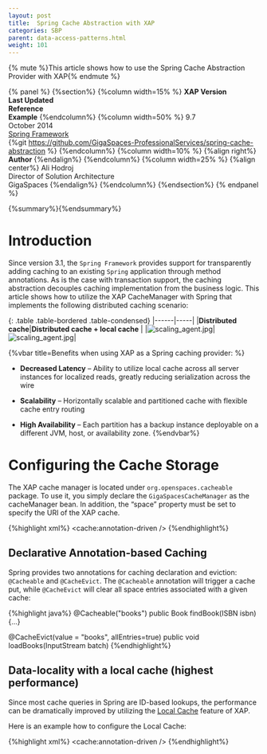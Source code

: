 ```yaml
---
layout: post
title:  Spring Cache Abstraction with XAP
categories: SBP
parent: data-access-patterns.html
weight: 101
---
```


{% mute %}This article shows how to  use the Spring Cache Abstraction Provider with  XAP{% endmute %}

{% panel %}
{%section%}
{%column width=15% %}
**XAP Version**<br>
**Last Updated**<br>
**Reference**<br>
**Example**
{%endcolumn%}
{%column  width=50% %}
9.7<br>
October 2014<br>
[Spring Framework](http://docs.spring.io/spring-framework/docs/4.0.x/spring-framework-reference/html/cache.html)<br>
{%git https://github.com/GigaSpaces-ProfessionalServices/spring-cache-abstraction %}
{%endcolumn%}
{%column  width=10% %}
{%align right%}
**Author**
{%endalign%}
{%endcolumn%}
{%column  width=25% %}
{%align center%}
Ali Hodroj <br>
Director of Solution Architecture<br>
GigaSpaces
{%endalign%}
{%endcolumn%}
{%endsection%}
{% endpanel %}


{%summary%}{%endsummary%}


# Introduction

Since version 3.1, the `Spring Framework` provides support for transparently adding caching to an existing `Spring` application through method annotations. As is the case with transaction support, the caching abstraction decouples caching implementation from the business logic. This article shows how to utilize the XAP CacheManager with Spring that implements the following distributed caching scenario:


{: .table .table-bordered .table-condensed}
|------|-----|
|**Distributed cache**|**Distributed cache + local cache** |
|![scaling_agent.jpg](/sbp/attachment_files/spring-cache1.png)|![scaling_agent.jpg](/sbp/attachment_files/spring-cache2.png)|



{%vbar title=Benefits when using XAP as a Spring caching provider: %}

-	**Decreased Latency** –  Ability to utilize local cache across all server instances for localized reads, greatly reducing serialization across the wire

-	**Scalability** – Horizontally scalable and partitioned cache with flexible cache entry routing

-	**High Availability** – Each partition has a backup instance deployable on a different JVM, host, or availability zone.
{%endvbar%}




# Configuring the Cache Storage

The XAP cache manager is located under `org.openspaces.cacheable` package. To use it, you simply declare the `GigaSpacesCacheManager` as the cacheManager bean. In addition, the “space” property must be set to specify the URI of the XAP cache.

{%highlight xml%}
<cache:annotation-driven />
<bean id="cacheManager" class="org.openspaces.cacheable.GigaSpacesCacheManager">
    <property name="space" value="jini://*/*/space" />
</bean>
{%endhighlight%}

## Declarative Annotation-based Caching

Spring provides two annotations for caching declaration and eviction: `@Cacheable` and `@CacheEvict`. The `@Cacheable` annotation will trigger a cache put, while `@CacheEvict` will clear all space entries associated with a given cache:

{%highlight java%}
@Cacheable("books")
public Book findBook(ISBN isbn) {...}

@CacheEvict(value = "books", allEntries=true)
public void loadBooks(InputStream batch)
{%endhighlight%}

## Data-locality with a local cache (highest performance)

Since most cache queries in Spring are ID-based lookups, the performance can be dramatically improved by utilizing the [Local Cache]({%latestjavaurl%}/local-cache.html) feature of XAP.

Here is an example how to configure the Local Cache:

{%highlight xml%}
<cache:annotation-driven />
<bean id="cacheManager" class="org.openspaces.cacheable.GigaSpacesCacheManager">
   <property name="space" value="jini://*/*/space" />
   <property name="localCache" value="true" />
</bean>
{%endhighlight%}



